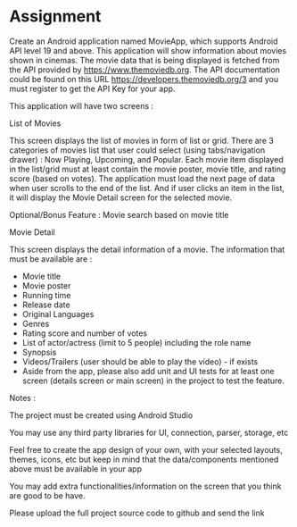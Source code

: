 Assignment
==========

Create an Android application named MovieApp, which supports Android API level 19 and above. 
This application will show information about movies shown in cinemas. 
The movie data that is being displayed is fetched from the API provided by 
https://www.themoviedb.org. 
The API documentation could be found on this URL 
https://developers.themoviedb.org/3 
and you must register to get the API Key for your app.

This application will have two screens :

List of Movies

This screen displays the list of movies in form of list or grid. 
There are 3 categories of movies list that user could select 
(using tabs/navigation drawer) : Now Playing, Upcoming, and Popular.
Each movie item displayed in the list/grid must at least contain the movie poster, 
movie title, and rating score (based on votes). 
The application must load the next page of data when user scrolls to the end of the list. 
And if user clicks an item in the list, it will display the Movie Detail screen for 
the selected movie.

Optional/Bonus Feature : Movie search based on movie title

Movie Detail

This screen displays the detail information of a movie. 
The information that must be available are :

- Movie title
- Movie poster
- Running time
- Release date
- Original Languages
- Genres
- Rating score and number of votes
- List of actor/actress (limit to 5 people) including the role name
- Synopsis
- Videos/Trailers (user should be able to play the video) - if exists
- Aside from the app, please also add unit and UI tests for at least one screen 
(details screen or main screen) in the project to test the feature.

Notes :

The project must be created using Android Studio

You may use any third party libraries for UI, connection, parser, storage, etc

Feel free to create the app design of your own, with your selected layouts, 
themes, icons, etc but keep in mind that the data/components mentioned above must be 
available in your app

You may add extra functionalities/information on the screen that you think are good to be have.

Please upload the full project source code to github and send the link